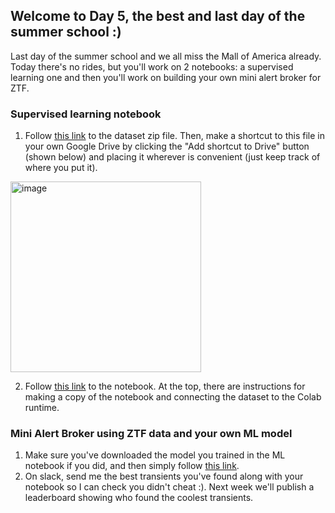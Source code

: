 ## Welcome to Day 5, the best and last day of the summer school :)

Last day of the summer school and we all miss the Mall of America already. Today there's no rides, but you'll work on 2 notebooks: a supervised learning one and then you'll work on building your own mini alert broker for ZTF.

### Supervised learning notebook
1. Follow [this link](https://drive.google.com/file/d/1PsbKYzMxmUFzGN4UFSQxfnYP2fofQHnj/view?usp=drive_link) to the dataset zip file.
Then, make a shortcut to this file in your own Google Drive by clicking the "Add shortcut to Drive" button (shown below) and placing it
wherever is convenient (just keep track of where you put it). 
<img width="305" alt="image" src="https://github.com/user-attachments/assets/2f0446cd-c410-4282-81ee-a87df6c4fe5f">

2. Follow [this link](https://colab.research.google.com/drive/1UpXn5oCoPSvrUlg0e3eUE8D8RiG34axT?usp=sharing) to the notebook.
At the top, there are instructions for making a copy of the notebook and connecting the dataset to the Colab runtime.

### Mini Alert Broker using ZTF data and your own ML model

1. Make sure you've downloaded the model you trained in the ML notebook if you did, and then simply follow [this link](https://colab.research.google.com/drive/1ZEwnllwPkhgt_6hXQr27LJ_Mxw_T5Elf?usp=sharing).
2. On slack, send me the best transients you've found along with your notebook so I can check you didn't cheat :). Next week we'll publish a leaderboard showing who found the coolest transients.
